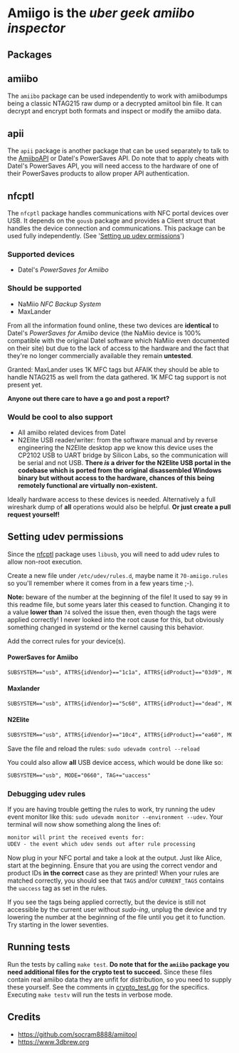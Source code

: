 # Amiigo is the _uber geek amiibo inspector_

## Packages

## amiibo
The `amiibo` package can be used independently to work with amiibodumps being a
classic NTAG215 raw dump or a decrypted amiitool bin file.
It can decrypt and encrypt both formats and inspect or modify the amiibo data.

## apii
The `apii` package is another package that can be used separately to talk to
the [AmiiboAPI](https://amiiboapi.com/) or Datel's PowerSaves API. Do note that
to apply cheats with Datel's PowerSaves API, you will need access to the
hardware of one of their PowerSaves products to allow proper API
authentication.

## nfcptl
The `nfcptl` package handles communications with NFC portal devices over USB.
It depends on the `gousb` package and provides a Client struct that handles the
device connection and communications.
This package can be used fully independently. (See '[Setting up udev prmissions](#setting-udev-permissions)')

### Supported devices
- Datel's *PowerSaves for Amiibo*

### Should be supported
- NaMiio *NFC Backup System*
- MaxLander

From all the information found online, these two devices are **identical** to
Datel's *PowerSaves for Amiibo* device (the NaMiio device is 100% compatible
with the original Datel software which NaMiio even documented on their site)
but due to the lack of access to the hardware and the fact that they're no
longer commercially available they remain **untested**.

Granted: MaxLander uses 1K MFC tags but AFAIK they should be able to handle
NTAG215 as well from the data gathered. 1K MFC tag support is not present yet.

**Anyone out there care to have a go and post a report?**

### Would be cool to also support
- All amiibo related devices from Datel
- N2Elite USB reader/writer: from the software manual and by reverse
engineering the N2Elite desktop app we know this device uses the CP2102 USB to
UART bridge by Silicon Labs, so the communication will be serial and not USB.
**There _is_ a driver for the N2Elite USB portal in the codebase which is
ported from the original disassembled Windows binary but without access to the
hardware, chances of this being remotely functional are virtually
non-existent.**

Ideally hardware access to these devices is needed. Alternatively a full
wireshark dump of **all** operations would also be helpful.
**Or just create a pull request yourself!**

## Setting udev permissions
Since the [nfcptl](#nfcptl) package uses `libusb`, you will need to add udev rules to
allow non-root execution.

Create a new file under `/etc/udev/rules.d`, maybe name it `70-amiigo.rules` so
you'll remember where it comes from in a few years time ;-).

**Note:** beware of the number at the beginning of the file! It used to say
`99` in this readme file, but some years later this ceased to function.
Changing it to a value **lower than** `74` solved the issue then, even though
the tags were applied correctly! I never looked into the root cause for this,
but obviously something changed in systemd or the kernel causing this behavior.

Add the correct rules for your device(s).

#### PowerSaves for Amiibo
```txt
SUBSYSTEM=="usb", ATTRS{idVendor}=="1c1a", ATTRS{idProduct}=="03d9", MODE="0660", TAG+="uaccess"
```

#### Maxlander
```txt
SUBSYSTEM=="usb", ATTRS{idVendor}=="5c60", ATTRS{idProduct}=="dead", MODE="0660", TAG+="uaccess"
```

#### N2Elite
```txt
SUBSYSTEM=="usb", ATTRS{idVendor}=="10c4", ATTRS{idProduct}=="ea60", MODE="0660", TAG+="uaccess"
```

Save the file and reload the rules: `sudo udevadm control --reload`

You could also allow **all** USB device access, which would be done like so:
```txt
SUBSYSTEM=="usb", MODE="0660", TAG+="uaccess"
```

### Debugging udev rules
If you are having trouble getting the rules to work, try running the udev event
monitor like this: `sudo udevadm monitor --environment --udev`.
Your terminal will now show something along the lines of:

```txt
monitor will print the received events for:
UDEV - the event which udev sends out after rule processing
```

Now plug in your NFC portal and take a look at the output. Just like Alice,
start at the beginning.
Ensure that you are using the correct vendor and product IDs **in the correct**
case as they are printed!
When your rules are matched correctly, you should see that `TAGS` and/or
`CURRENT_TAGS` contains the `uaccess` tag as set in the rules.

If you see the tags being applied correctly, but the device is still not
accessible by the current user without _sudo-ing_, unplug the device and try
lowering the number at the beginning of the file until you get it to function.
Try starting in the lower seventies.

## Running tests
Run the tests by calling `make test`. **Do note that for the `amiibo` package
you need additional files for the crypto test to succeed.**
Since these files contain real amiibo data they are unfit for distribution, so
you need to supply these yourself. See the comments in
[crypto_test.go](amiibo/crypto_test.go) for the specifics.
Executing `make testv` will run the tests in verbose mode.

## Credits
- https://github.com/socram8888/amiitool
- https://www.3dbrew.org